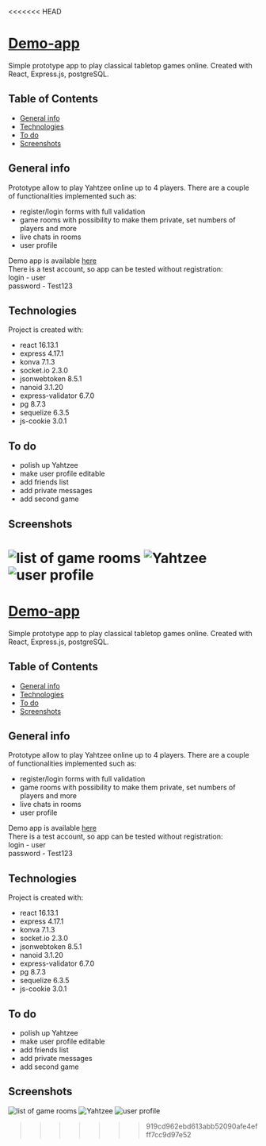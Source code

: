 <<<<<<< HEAD
# [Demo-app](https://demo-app-1996.herokuapp.com/)
Simple prototype app to play classical tabletop games online.
Created with React, Express.js, postgreSQL.

## Table of Contents
* [General info](#general-info)
* [Technologies](#technologies)
* [To do](#to-do)
* [Screenshots](#screenshots)

## General info
Prototype allow to play Yahtzee online up to 4 players. There are
a couple of functionalities implemented such as:
* register/login forms with full validation
* game rooms with possibility to make them private, set numbers of players and more
* live chats in rooms  
* user profile

Demo app is available [here](https://demo-app-1996.herokuapp.com/)  
There is a test account, so app can be tested without registration:  
login		- user  
password	- Test123

## Technologies
Project is created with:
* react 16.13.1
* express 4.17.1
* konva 7.1.3
* socket.io 2.3.0
* jsonwebtoken 8.5.1
* nanoid 3.1.20
* express-validator 6.7.0
* pg 8.7.3
* sequelize 6.3.5
* js-cookie 3.0.1

## To do
* polish up Yahtzee
* make user profile editable
* add friends list
* add private messages
* add second game

## Screenshots
![list of game rooms](https://cdn.discordapp.com/attachments/928605167945908274/1018892960173129728/screen1.JPG)
![Yahtzee](https://cdn.discordapp.com/attachments/928605167945908274/1018892992007913562/screen2.JPG)
![user profile](https://cdn.discordapp.com/attachments/928605167945908274/1018893932437966979/screen3.JPG)
=======
# [Demo-app](https://demo-app-1996.herokuapp.com/)
Simple prototype app to play classical tabletop games online.
Created with React, Express.js, postgreSQL.

## Table of Contents
* [General info](#general-info)
* [Technologies](#technologies)
* [To do](#to-do)
* [Screenshots](#screenshots)

## General info
Prototype allow to play Yahtzee online up to 4 players. There are
a couple of functionalities implemented such as:
* register/login forms with full validation
* game rooms with possibility to make them private, set numbers of players and more
* live chats in rooms  
* user profile

Demo app is available [here](https://demo-app-1996.herokuapp.com/)  
There is a test account, so app can be tested without registration:  
login		- user  
password	- Test123

## Technologies
Project is created with:
* react 16.13.1
* express 4.17.1
* konva 7.1.3
* socket.io 2.3.0
* jsonwebtoken 8.5.1
* nanoid 3.1.20
* express-validator 6.7.0
* pg 8.7.3
* sequelize 6.3.5
* js-cookie 3.0.1

## To do
* polish up Yahtzee
* make user profile editable
* add friends list
* add private messages
* add second game

## Screenshots
![list of game rooms](https://cdn.discordapp.com/attachments/928605167945908274/1018892960173129728/screen1.JPG)
![Yahtzee](https://cdn.discordapp.com/attachments/928605167945908274/1018892992007913562/screen2.JPG)
![user profile](https://cdn.discordapp.com/attachments/928605167945908274/1018893932437966979/screen3.JPG)
>>>>>>> 919cd962ebd613abb52090afe4efff7cc9d97e52
